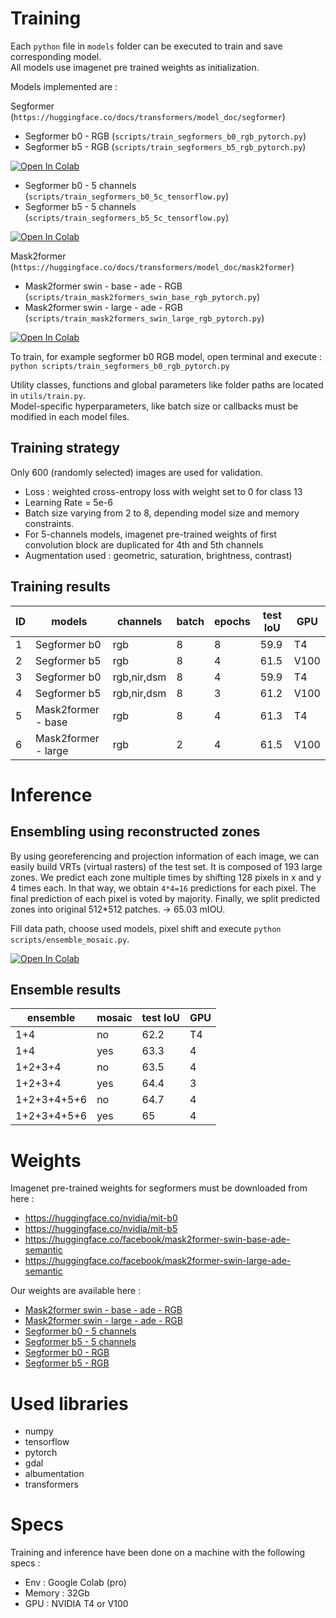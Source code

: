 # Training  

Each `python` file in `models` folder can be executed to train and save corresponding model.  
All models use imagenet pre trained weights as initialization.  

Models implemented are :


Segformer (`https://huggingface.co/docs/transformers/model_doc/segformer`)
- Segformer b0 - RGB (`scripts/train_segformers_b0_rgb_pytorch.py`) 
- Segformer b5 - RGB  (`scripts/train_segformers_b5_rgb_pytorch.py`)

<a target="_blank" href="https://colab.research.google.com/drive/1FxU8SOoghUwyI-Eza_gPWllHSXyVok5k">
  <img src="https://colab.research.google.com/assets/colab-badge.svg" alt="Open In Colab"/>
</a>

- Segformer b0 - 5 channels (`scripts/train_segformers_b0_5c_tensorflow.py`)
- Segformer b5 - 5 channels (`scripts/train_segformers_b5_5c_tensorflow.py`)

<a target="_blank" href="https://colab.research.google.com/drive/1UzBqcmHcXeIWdJFUpyfbXNKRoOOQP7EB">
  <img src="https://colab.research.google.com/assets/colab-badge.svg" alt="Open In Colab"/>
</a>

Mask2former (`https://huggingface.co/docs/transformers/model_doc/mask2former`)
- Mask2former swin - base - ade - RGB (`scripts/train_mask2formers_swin_base_rgb_pytorch.py`)
- Mask2former swin - large - ade - RGB (`scripts/train_mask2formers_swin_large_rgb_pytorch.py`)

<a target="_blank" href="https://colab.research.google.com/drive/1rcNLoi7bTRwwIQKjNmOIMLEVBV2cLB9O">
  <img src="https://colab.research.google.com/assets/colab-badge.svg" alt="Open In Colab"/>
</a>


To train, for example segformer b0 RGB model, open terminal and execute :  
`python scripts/train_segformers_b0_rgb_pytorch.py`

Utility classes, functions and global parameters like folder paths are located in `utils/train.py`.  
Model-specific hyperparameters, like batch size or callbacks must be modified in each model files.  

## Training strategy

Only 600 (randomly selected) images are used for validation.  

- Loss : weighted cross-entropy loss with weight set to 0 for class 13
- Learning Rate = 5e-6
- Batch size varying from 2 to 8, depending model size and memory constraints.
- For 5-channels models, imagenet pre-trained weights of first convolution block are duplicated for 4th and 5th channels
- Augmentation used : geometric, saturation, brightness, contrast)

## Training results

| ID |       models        |   channels  | batch | epochs | test IoU |  GPU  |
| -- | --------------------| ----------- | ----- | ------ | -------- | ----- |
| 1  | Segformer b0        | rgb         |   8   |   8    |   59.9   | T4    |
| 2  | Segformer b5        | rgb         |   8   |   4    |   61.5   | V100  |
| 3  | Segformer b0        | rgb,nir,dsm |   8   |   4    |   59.9   | T4    |
| 4  | Segformer b5        | rgb,nir,dsm |   8   |   3    |   61.2   | V100  |
| 5  | Mask2former - base  | rgb         |   8   |   4    |   61.3   | T4    |
| 6  | Mask2former - large | rgb         |   2   |   4    |   61.5   | V100  |


# Inference

## Ensembling using reconstructed zones

By using georeferencing and projection information of each image, we can easily build VRTs (virtual rasters) of the test set. It is composed of 193 large zones. We predict each zone multiple times by shifting 128 pixels in x and y 4 times each. In that way, we obtain `4*4=16` predictions for each pixel. The final prediction of each pixel is voted by majority. Finally, we split predicted zones into original 512*512 patches. -> 65.03 mIOU.  

Fill data path, choose used models, pixel shift and execute `python  scripts/ensemble_mosaic.py`.  

<a target="_blank" href="https://colab.research.google.com/drive/1Yx7EePxXDbXlAFOjSIoxxpYVYgxJ5wc7">
  <img src="https://colab.research.google.com/assets/colab-badge.svg" alt="Open In Colab"/>
</a>


## Ensemble results 

|    ensemble  |  mosaic | test IoU |  GPU  |
| -------------| ------- | -------- | ----- | 
| 1+4          | no      |   62.2   |   T4  |   
| 1+4          | yes     |   63.3   |   4   |
| 1+2+3+4      | no      |   63.5   |   4   |   
| 1+2+3+4      | yes     |   64.4   |   3   |  
| 1+2+3+4+5+6  | no      |   64.7   |   4   | 
| 1+2+3+4+5+6  | yes     |   65     |   4   |  


# Weights

Imagenet pre-trained weights for segformers must be downloaded from here : 
- https://huggingface.co/nvidia/mit-b0
- https://huggingface.co/nvidia/mit-b5
- https://huggingface.co/facebook/mask2former-swin-base-ade-semantic
- https://huggingface.co/facebook/mask2former-swin-large-ade-semantic

Our weights are available here :  
- [Mask2former swin - base - ade - RGB](https://drive.google.com/file/d/1WwOp5uVfneA5PL69mrMlZM0Nrb4kfF5X?usp=share_link)
- [Mask2former swin - large - ade - RGB](https://drive.google.com/drive/folders/1Qtu2YF0VXl0UhO0_7dECgDboyavRiL6r?usp=share_link)
- [Segformer b0 - 5 channels](https://drive.google.com/drive/folders/1Pv1-B-88qyz3A5GKwD3mwj-XiwPHmJxd?usp=share_link)
- [Segformer b5 - 5 channels](https://drive.google.com/drive/folders/1JFNbX5PeaTCVL-008LfuBIu-tHX-80HJ?usp=share_link)
- [Segformer b0 - RGB](https://drive.google.com/drive/folders/12Q-h0viiFM6iSt7r-MoayGBVQ2YnqD7Y?usp=share_link)
- [Segformer b5 - RGB](https://drive.google.com/drive/folders/1igSm1pyKH2dwWuAg2X5SyuG-Mh0p0BUl?usp=share_link)


# Used libraries
- numpy
- tensorflow
- pytorch
- gdal
- albumentation
- transformers


# Specs

Training and inference have been done on a machine with the following specs :  
- Env : Google Colab (pro)
- Memory : 32Gb
- GPU : NVIDIA T4 or V100
